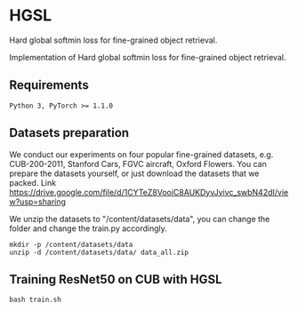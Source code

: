 # HGSL
Hard global softmin loss for fine-grained object retrieval.

Implementation of Hard global softmin loss for fine-grained object retrieval.

## Requirements
```
Python 3, PyTorch >= 1.1.0
```

## Datasets preparation

We conduct our experiments on four popular fine-grained datasets, e.g. CUB-200-2011, Stanford Cars, FGVC aircraft, Oxford Flowers. You can prepare the datasets yourself, or just download the datasets that we packed. Link https://drive.google.com/file/d/1CYTeZ8VooiC8AUKDyvJvivc_swbN42dI/view?usp=sharing

We unzip the datasets to "/content/datasets/data", you can change the folder and change the train.py accordingly.
```
mkdir -p /content/datasets/data
unzip -d /content/datasets/data/ data_all.zip 
```

## Training ResNet50 on CUB with HGSL

```
bash train.sh
```

